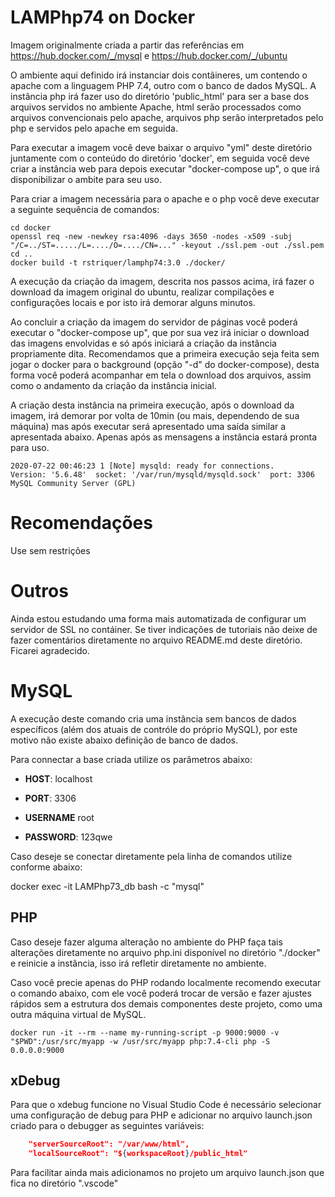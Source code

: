 # LAMPhp74 on Docker

Imagem originalmente criada a partir das referências em
https://hub.docker.com/_/mysql e https://hub.docker.com/_/ubuntu

O ambiente aqui definido irá instanciar dois contâineres, um contendo o apache
com a linguagem PHP 7.4, outro com o banco de dados MySQL. A instância php irá
fazer uso do diretório 'public_html' para ser a base dos arquivos servidos no
ambiente Apache, html serão processados como arquivos convencionais pelo apache,
arquivos php serão interpretados pelo php e servidos pelo apache em seguida.

Para executar a imagem você deve baixar o arquivo "yml" deste diretório
juntamente com o conteúdo do diretório 'docker', em seguida você deve criar a
instância web para depois executar "docker-compose up", o que irá disponibilizar
o ambite para seu uso.

Para criar a imagem necessária para o apache e o php você deve executar a
seguinte sequência de comandos:

    cd docker
    openssl req -new -newkey rsa:4096 -days 3650 -nodes -x509 -subj "/C=../ST=...../L=..../O=..../CN=..." -keyout ./ssl.pem -out ./ssl.pem
    cd ..
    docker build -t rstriquer/lamphp74:3.0 ./docker/

A execução da criação da imagem, descrita nos passos acima, irá fazer o download
da imagem original do ubuntu, realizar compilações e configurações locais e por
isto irá demorar alguns minutos.

Ao concluir a criação da imagem do servidor de páginas você poderá executar o
"docker-compose up", que por sua vez irá iniciar o download das imagens
envolvidas e só após iniciará a criação da instância propriamente dita.
Recomendamos que a primeira execução seja feita sem jogar o docker para o
background (opção "-d" do docker-compose), desta forma você poderá acompanhar
em tela o download dos arquivos, assim como o andamento da criação da instância
inicial.

A criação desta instância na primeira execução, após o download da imagem, irá
demorar por volta de 10min (ou mais, dependendo de sua máquina) mas após executar
será apresentado uma saída similar a apresentada abaixo. Apenas após as mensagens
a instância estará pronta para uso.

    2020-07-22 00:46:23 1 [Note] mysqld: ready for connections.
    Version: '5.6.48'  socket: '/var/run/mysqld/mysqld.sock'  port: 3306  MySQL Community Server (GPL)


# Recomendações

Use sem restrições

# Outros

Ainda estou estudando uma forma mais automatizada de configurar um servidor de
SSL no contáiner. Se tiver indicações de tutoriais não deixe de fazer
comentários diretamente no arquivo README.md deste diretório. Ficarei
agradecido.

# MySQL

A execução deste comando cria uma instância sem bancos de dados específicos
(além dos atuais de contróle do próprio MySQL), por este motivo não existe
abaixo definição de banco de dados.

Para connectar a base criada utilize os parâmetros abaixo:

* **HOST**: localhost

* **PORT**: 3306

* **USERNAME** root

* **PASSWORD**: 123qwe

Caso deseje se conectar diretamente pela linha de comandos utilize conforme
abaixo:

docker exec -it LAMPhp73_db bash -c "mysql"



## PHP

Caso deseje fazer alguma alteração no ambiente do PHP faça tais alterações
diretamente no arquivo php.ini disponível no diretório "./docker" e reinicie a
instância, isso irá refletir diretamente no ambiente.

Caso você precie apenas do PHP rodando localmente recomendo executar o comando
abaixo, com ele você poderá trocar de versão e fazer ajustes rápidos sem a
estrutura dos demais componentes deste projeto, como uma outra máquina virtual
de MySQL.

```docker run -it --rm --name my-running-script -p 9000:9000 -v "$PWD":/usr/src/myapp -w /usr/src/myapp php:7.4-cli php -S 0.0.0.0:9000```

## xDebug

Para que o xdebug funcione no Visual Studio Code é necessário selecionar uma
configuração de debug para PHP e adicionar no arquivo launch.json criado para
o debugger as seguintes variáveis:

```json
    "serverSourceRoot": "/var/www/html",
    "localSourceRoot": "${workspaceRoot}/public_html"
```

Para facilitar ainda mais adicionamos no projeto um arquivo launch.json que fica
no diretório ".vscode"
